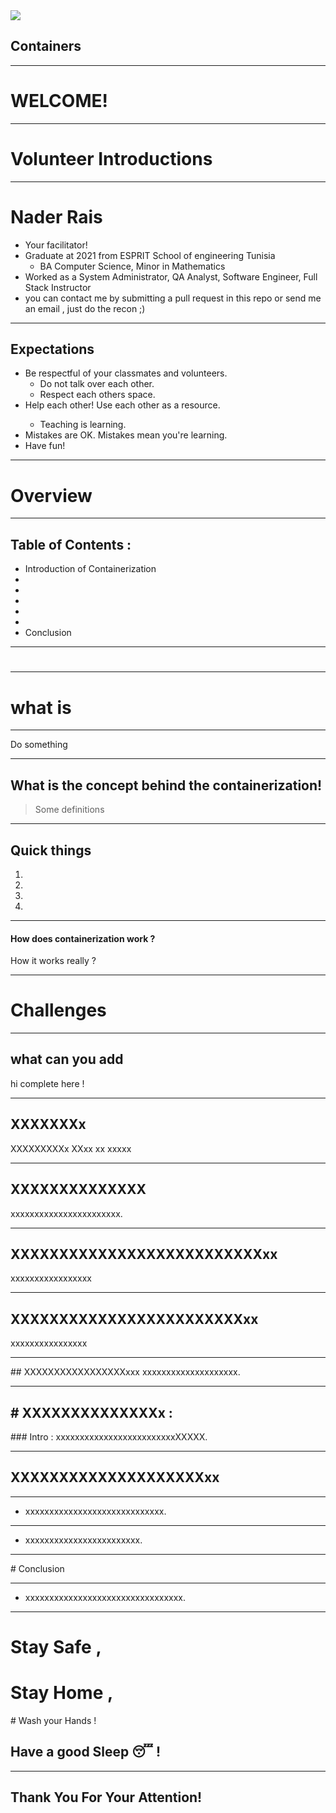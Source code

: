 <img class="slide-img" src="https://external-content.duckduckgo.com/iu/?u=https%3A%2F%2Fwww.znetlive.com%2Fblog%2Fwp-content%2Fuploads%2F2016%2F06%2Fvirtual-cloud.jpg&f=1&nofb=1" />

## Containers

---

<!-- .slide: data-background-video="https://cdn.flixel.com/flixel/v26zyfd6yf0r33s46vpe.hd.mp4" data-background-video-loop="loop" data-background-video-muted -->

# WELCOME!

---


<!-- .slide: data-background-video="https://cdn.flixel.com/flixel/52vy4yxt8yw76d2u8dsm.hd.mp4" data-background-video-loop="loop" data-background-video-muted -->


# Volunteer Introductions

----
<!-- .slide: data-background-video="https://cdn.flixel.com/flixel/l2bjw34wnusyf5q2qq3p.hd.mp4" data-background-video-loop="loop" data-background-video-muted -->


# Nader Rais

* Your facilitator!
* Graduate at 2021 from ESPRIT School of engineering Tunisia
  * BA Computer Science, Minor in Mathematics
* Worked as a System Administrator, QA Analyst, Software Engineer, Full Stack Instructor
* you can contact me by submitting a pull request in this repo or send me an email , just do the recon ;)

----

<!-- .slide: data-background-video="https://cdn.flixel.com/flixel/ts1p4x68ezcwbofpgaw2.hd.mp4" data-background-video-loop="loop" data-background-video-muted -->

## Expectations

<div class="dark-bg">
  <ul>
  <li>Be respectful of your classmates and volunteers.
    <ul>
      <li>Do not talk over each other.</li>
      <li>Respect each others space.</li>
    </ul>
  <li>Help each other! Use each other as a resource.</li>
    <ul>
      <li>Teaching is learning.</li>
    </ul>
  <li>Mistakes are OK. Mistakes mean you're learning.</li>
  <li>Have fun!</li>
  </ul>
</div>


---


<!-- .slide: data-background-video="https://cdn.flixel.com/flixel/9ewm8485k5auk0rhn0go.hd.mp4" data-background-video-loop="loop" data-background-video-muted -->


# Overview

----

<!-- .slide: data-background-video="https://cdn.flixel.com/flixel/8t2s8jw1zcb9iyvd8hwe.hd.mp4" data-background-video-loop="loop" data-background-video-muted -->

## Table of Contents : 

* Introduction of Containerization
* 
* 
* 
* 
* 
* Conclusion


---

<!-- .slide: data-background-video="https://cdn.flixel.com/flixel/wja6g3w9ebwj6cw753eg.hd.mp4" data-background-video-loop="loop" data-background-video-muted -->

# 

---

# what is 

----

<!-- .slide: data-background-video="https://cdn.flixel.com/flixel/ypy8bw9fgw1zv2b4htp2.hd.mp4" data-background-video-loop="loop" data-background-video-muted -->


Do something


----
<!-- .slide: data-background-video="https://cdn.flixel.com/flixel/krqazc6jzd3b2893tefg.tablet.mp4" data-background-video-loop="loop" data-background-video-muted -->

## What is the concept behind the containerization!



> Some definitions 

---

## Quick things

1. 
2. 
3. 
4. 

---

#### How does containerization work ?

How it works really ? 

---

# Challenges 

----

## what can you add

hi complete here ! 

----

## XXXXXXXx
XXXXXXXXXx XXxx xx xxxxx


----

## XXXXXXXXXXXXXX
xxxxxxxxxxxxxxxxxxxxxxx.

----

## XXXXXXXXXXXXXXXXXXXXXXXXXXxx
xxxxxxxxxxxxxxxxx

----

## XXXXXXXXXXXXXXXXXXXXXXXXxx
xxxxxxxxxxxxxxxx

----
## XXXXXXXXXXXXXXXXXxxx
xxxxxxxxxxxxxxxxxxxx.

---
# XXXXXXXXXXXXXXx :
----
### Intro : 
xxxxxxxxxxxxxxxxxxxxxxxxxXXXXX.


---- 
## XXXXXXXXXXXXXXXXXXXXxx
----
* xxxxxxxxxxxxxxxxxxxxxxxxxxxxx.

----
* xxxxxxxxxxxxxxxxxxxxxxxx.



---
<!-- .slide: data-background-video="https://cdn.flixel.com/flixel/sx0p5v9at3ucuaz9e0z7.hd.mp4" data-background-video-loop="loop" data-background-video-muted -->

# Conclusion 

---

* xxxxxxxxxxxxxxxxxxxxxxxxxxxxxxxxx.
---

<!-- .slide: data-background-video="https://cdn.flixel.com/flixel/oaahb8d8i5t768wlkg5i.hd.mp4" data-background-video-loop="loop" data-background-video-muted -->

# Stay Safe ,
# Stay Home , 
# Wash your Hands !
## Have a good Sleep 😴 !
---

<!-- .slide: data-background-video="https://cdn.flixel.com/flixel/rxfubz1e9pzn8lqf5su1.hd.mp4" data-background-video-loop="loop" data-background-video-muted -->
## Thank You For Your Attention!
